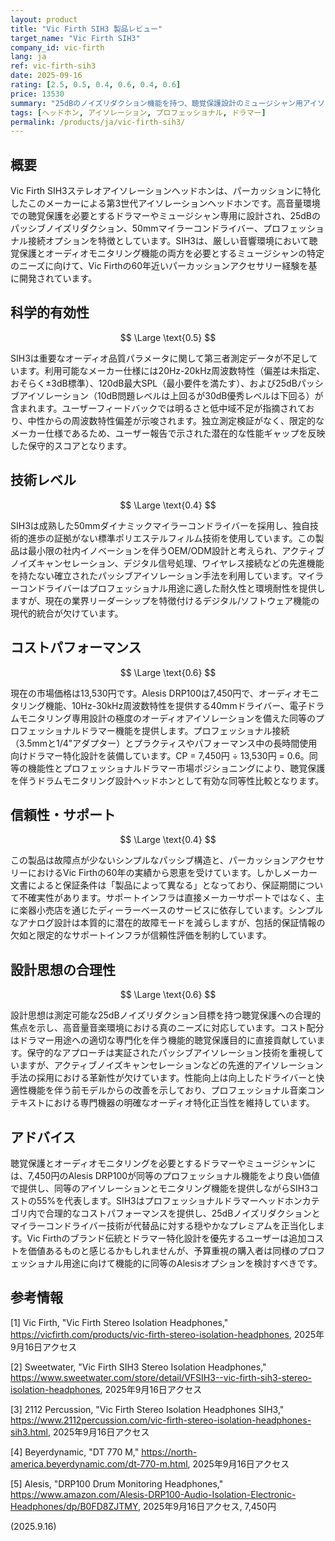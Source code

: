 ```yaml
---
layout: product
title: "Vic Firth SIH3 製品レビュー"
target_name: "Vic Firth SIH3"
company_id: vic-firth
lang: ja
ref: vic-firth-sih3
date: 2025-09-16
rating: [2.5, 0.5, 0.4, 0.6, 0.4, 0.6]
price: 13530
summary: "25dBのノイズリダクション機能を持つ、聴覚保護設計のミュージシャン用アイソレーションヘッドホン"
tags: [ヘッドホン, アイソレーション, プロフェッショナル, ドラマー]
permalink: /products/ja/vic-firth-sih3/
---
```


## 概要

Vic Firth SIH3ステレオアイソレーションヘッドホンは、パーカッションに特化したこのメーカーによる第3世代アイソレーションヘッドホンです。高音量環境での聴覚保護を必要とするドラマーやミュージシャン専用に設計され、25dBのパッシブノイズリダクション、50mmマイラーコンドライバー、プロフェッショナル接続オプションを特徴としています。SIH3は、厳しい音響環境において聴覚保護とオーディオモニタリング機能の両方を必要とするミュージシャンの特定のニーズに向けて、Vic Firthの60年近いパーカッションアクセサリー経験を基に開発されています。

## 科学的有効性

$$ \Large \text{0.5} $$

SIH3は重要なオーディオ品質パラメータに関して第三者測定データが不足しています。利用可能なメーカー仕様には20Hz-20kHz周波数特性（偏差は未指定、おそらく±3dB標準）、120dB最大SPL（最小要件を満たす）、および25dBパッシブアイソレーション（10dB問題レベルは上回るが30dB優秀レベルは下回る）が含まれます。ユーザーフィードバックでは明るさと低中域不足が指摘されており、中性からの周波数特性偏差が示唆されます。独立測定検証がなく、限定的なメーカー仕様であるため、ユーザー報告で示された潜在的な性能ギャップを反映した保守的スコアとなります。

## 技術レベル

$$ \Large \text{0.4} $$

SIH3は成熟した50mmダイナミックマイラーコンドライバーを採用し、独自技術的進歩の証拠がない標準ポリエステルフィルム技術を使用しています。この製品は最小限の社内イノベーションを伴うOEM/ODM設計と考えられ、アクティブノイズキャンセレーション、デジタル信号処理、ワイヤレス接続などの先進機能を持たない確立されたパッシブアイソレーション手法を利用しています。マイラーコンドライバーはプロフェッショナル用途に適した耐久性と環境耐性を提供しますが、現在の業界リーダーシップを特徴付けるデジタル/ソフトウェア機能の現代的統合が欠けています。

## コストパフォーマンス

$$ \Large \text{0.6} $$

現在の市場価格は13,530円です。Alesis DRP100は7,450円で、オーディオモニタリング機能、10Hz-30kHz周波数特性を提供する40mmドライバー、電子ドラムモニタリング専用設計の極度のオーディオアイソレーションを備えた同等のプロフェッショナルドラマー機能を提供します。プロフェッショナル接続（3.5mmと1/4"アダプター）とプラクティスやパフォーマンス中の長時間使用向けドラマー特化設計を装備しています。CP = 7,450円 ÷ 13,530円 = 0.6。同等の機能性とプロフェッショナルドラマー市場ポジショニングにより、聴覚保護を伴うドラムモニタリング設計ヘッドホンとして有効な同等性比較となります。

## 信頼性・サポート

$$ \Large \text{0.4} $$

この製品は故障点が少ないシンプルなパッシブ構造と、パーカッションアクセサリーにおけるVic Firthの60年の実績から恩恵を受けています。しかしメーカー文書によると保証条件は「製品によって異なる」となっており、保証期間について不確実性があります。サポートインフラは直接メーカーサポートではなく、主に楽器小売店を通じたディーラーベースのサービスに依存しています。シンプルなアナログ設計は本質的に潜在的故障モードを減らしますが、包括的保証情報の欠如と限定的なサポートインフラが信頼性評価を制約しています。

## 設計思想の合理性

$$ \Large \text{0.6} $$

設計思想は測定可能な25dBノイズリダクション目標を持つ聴覚保護への合理的焦点を示し、高音量音楽環境における真のニーズに対応しています。コスト配分はドラマー用途への適切な専門化を伴う機能的聴覚保護目的に直接貢献しています。保守的なアプローチは実証されたパッシブアイソレーション技術を重視していますが、アクティブノイズキャンセレーションなどの先進的アイソレーション手法の採用における革新性が欠けています。性能向上は向上したドライバーと快適性機能を伴う前モデルからの改善を示しており、プロフェッショナル音楽コンテキストにおける専門機器の明確なオーディオ特化正当性を維持しています。

## アドバイス

聴覚保護とオーディオモニタリングを必要とするドラマーやミュージシャンには、7,450円のAlesis DRP100が同等のプロフェッショナル機能をより良い価値で提供し、同等のアイソレーションとモニタリング機能を提供しながらSIH3コストの55%を代表します。SIH3はプロフェッショナルドラマーヘッドホンカテゴリ内で合理的なコストパフォーマンスを提供し、25dBノイズリダクションとマイラーコンドライバー技術が代替品に対する穏やかなプレミアムを正当化します。Vic Firthのブランド伝統とドラマー特化設計を優先するユーザーは追加コストを価値あるものと感じるかもしれませんが、予算重視の購入者は同様のプロフェッショナル用途に向けて機能的に同等のAlesisオプションを検討すべきです。

## 参考情報

[1] Vic Firth, "Vic Firth Stereo Isolation Headphones," https://vicfirth.com/products/vic-firth-stereo-isolation-headphones, 2025年9月16日アクセス

[2] Sweetwater, "Vic Firth SIH3 Stereo Isolation Headphones," https://www.sweetwater.com/store/detail/VFSIH3--vic-firth-sih3-stereo-isolation-headphones, 2025年9月16日アクセス

[3] 2112 Percussion, "Vic Firth Stereo Isolation Headphones SIH3," https://www.2112percussion.com/vic-firth-stereo-isolation-headphones-sih3.html, 2025年9月16日アクセス

[4] Beyerdynamic, "DT 770 M," https://north-america.beyerdynamic.com/dt-770-m.html, 2025年9月16日アクセス

[5] Alesis, "DRP100 Drum Monitoring Headphones," https://www.amazon.com/Alesis-DRP100-Audio-Isolation-Electronic-Headphones/dp/B0FD8ZJTMY, 2025年9月16日アクセス, 7,450円

(2025.9.16)